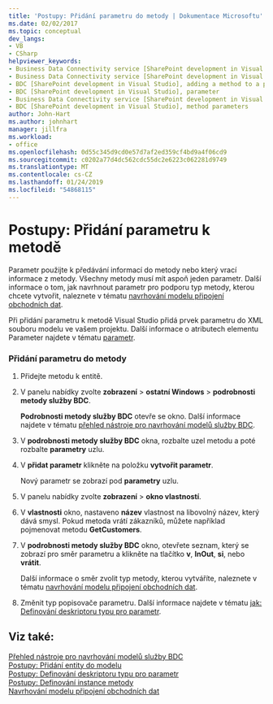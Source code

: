 ```yaml
---
title: 'Postupy: Přidání parametru do metody | Dokumentace Microsoftu'
ms.date: 02/02/2017
ms.topic: conceptual
dev_langs:
- VB
- CSharp
helpviewer_keywords:
- Business Data Connectivity service [SharePoint development in Visual Studio], adding a method to a parameter
- Business Data Connectivity service [SharePoint development in Visual Studio], parameter
- BDC [SharePoint development in Visual Studio], adding a method to a parameter
- BDC [SharePoint development in Visual Studio], parameter
- Business Data Connectivity service [SharePoint development in Visual Studio], method parameters
- BDC [SharePoint development in Visual Studio], method parameters
author: John-Hart
ms.author: johnhart
manager: jillfra
ms.workload:
- office
ms.openlocfilehash: 0d55c345d9cd0e57d7af2ed359cf4bd9a4f06cd9
ms.sourcegitcommit: c0202a77d4dc562cdc55dc2e6223c062281d9749
ms.translationtype: MT
ms.contentlocale: cs-CZ
ms.lasthandoff: 01/24/2019
ms.locfileid: "54868115"
---
```

# <a name="how-to-add-a-parameter-to-a-method"></a>Postupy: Přidání parametru k metodě
  Parametr použijte k předávání informací do metody nebo který vrací informace z metody. Všechny metody musí mít aspoň jeden parametr. Další informace o tom, jak navrhnout parametr pro podporu typ metody, kterou chcete vytvořit, naleznete v tématu [navrhování modelu připojení obchodních dat](../sharepoint/designing-a-business-data-connectivity-model.md).  
  
 Při přidání parametru k metodě Visual Studio přidá prvek parametru do XML souboru modelu ve vašem projektu. Další informace o atributech elementu Parameter najdete v tématu [parametr](http://go.microsoft.com/fwlink/?LinkId=169284).  
  
### <a name="to-add-a-parameter-to-a-method"></a>Přidání parametru do metody  
  
1.  Přidejte metodu k entitě.  
  
2.  V panelu nabídky zvolte **zobrazení** > **ostatní Windows** > **podrobnosti metody služby BDC**.  
  
     **Podrobnosti metody služby BDC** otevře se okno. Další informace najdete v tématu [přehled nástroje pro navrhování modelů služby BDC](../sharepoint/bdc-model-design-tools-overview.md).  
  
3.  V **podrobnosti metody služby BDC** okna, rozbalte uzel metodu a poté rozbalte **parametry** uzlu.  
  
4.  V **přidat parametr** klikněte na položku **vytvořit parametr**.  
  
     Nový parametr se zobrazí pod **parametry** uzlu.  
  
5.  V panelu nabídky zvolte **zobrazení** > **okno vlastností**.  
  
6.  V **vlastnosti** okno, nastaveno **název** vlastnost na libovolný název, který dává smysl. Pokud metoda vrátí zákazníků, můžete například pojmenovat metodu **GetCustomers**.  
  
7.  V **podrobnosti metody služby BDC** okno, otevřete seznam, který se zobrazí pro směr parametru a klikněte na tlačítko **v**, **InOut**, **si**, nebo **vrátit**.  
  
     Další informace o směr zvolit typ metody, kterou vytváříte, naleznete v tématu [navrhování modelu připojení obchodních dat](../sharepoint/designing-a-business-data-connectivity-model.md).  
  
8.  Změnit typ popisovače parametru. Další informace najdete v tématu [jak: Definování deskriptoru typu pro parametr](../sharepoint/how-to-define-the-type-descriptor-of-a-parameter.md).  
  
## <a name="see-also"></a>Viz také:
 [Přehled nástroje pro navrhování modelů služby BDC](../sharepoint/bdc-model-design-tools-overview.md)   
 [Postupy: Přidání entity do modelu](../sharepoint/how-to-add-an-entity-to-a-model.md)   
 [Postupy: Definování deskriptoru typu pro parametr](../sharepoint/how-to-define-the-type-descriptor-of-a-parameter.md)   
 [Postupy: Definování instance metody](../sharepoint/how-to-define-a-method-instance.md)   
 [Navrhování modelu připojení obchodních dat](../sharepoint/designing-a-business-data-connectivity-model.md)  
